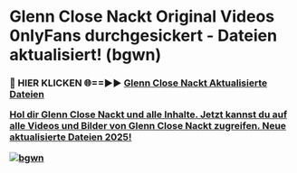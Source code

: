 # Glenn Close Nackt Original Videos 0nlyFans durchgesickert - Dateien aktualisiert! (bgwn)

<h3>🔴 HIER KLICKEN 🌐==►► <a href="https://tinyurl.com/h6vf6nb8" rel="nofollow">Glenn Close Nackt Aktualisierte Dateien

Hol dir Glenn Close Nackt und alle Inhalte. Jetzt kannst du auf alle Videos und Bilder von Glenn Close Nackt zugreifen. Neue aktualisierte Dateien 2025!

[![bgwn](https://i.imgur.com/sD4kR3V.gif)](https://tinyurl.com/h6vf6nb8)

